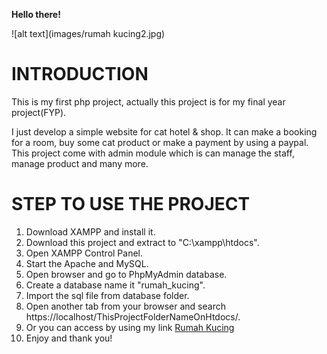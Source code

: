 **Hello there!**

![alt text](images/rumah kucing2.jpg)

# INTRODUCTION
This is my first php project, actually this project is for my final year project(FYP).

I just develop a simple website for cat hotel & shop. It can make a booking for a room, buy some cat product or make a payment by using a paypal.
This project come with admin module which is can manage the staff, manage product and many more.

# STEP TO USE THE PROJECT

1. Download XAMPP and install it.
2. Download this project and extract to "C:\xampp\htdocs\".
3. Open XAMPP Control Panel.
4. Start the Apache and MySQL.
5. Open browser and go to PhpMyAdmin database.
6. Create a database name it "rumah_kucing".
7. Import the sql file from database folder.
8. Open another tab from your browser and search https://localhost/ThisProjectFolderNameOnHtdocs/.
9. Or you can access by using my link [Rumah Kucing](http://rumah-kucing.herokuapp.com/)
10. Enjoy and thank you!
